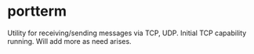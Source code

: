# portterm
Utility for receiving/sending messages via TCP, UDP. Initial TCP capability running. Will add more as need arises.
